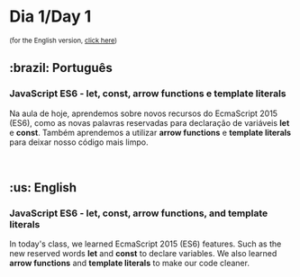 # Dia 1/Day 1

<small>(for the English version, <a href="#en">click here</a>)</small>

<h2>:brazil: Português</h2>
<h3>JavaScript ES6 - let, const, arrow functions e template literals</h3>
<p>Na aula de hoje, aprendemos sobre novos recursos do EcmaScript 2015 (ES6), como as novas palavras reservadas para declaração de variáveis <strong>let</strong> e <strong>const</strong>. Também aprendemos a utilizar <strong>arrow functions</strong> e <strong>template literals</strong> para deixar nosso código mais limpo.</p>
<br>

<h2 id="en">:us: English</h2>
<h3>JavaScript ES6 - let, const, arrow functions, and template literals</h3>
<p>In today's class, we learned EcmaScript 2015 (ES6) features. Such as the new reserved words <strong>let</strong> and <strong>const</strong> to declare variables. We also learned <strong>arrow functions</strong> and <strong>template literals</strong> to make our code cleaner.</p>
